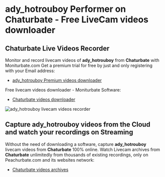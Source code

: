 # ady_hotrouboy Performer on Chaturbate - Free LiveCam videos downloader

## Chaturbate Live Videos Recorder

Monitor and record livecam videos of **ady_hotrouboy** from **Chaturbate** with Moniturbate.com
Get a premium trial for free by just and only registering with your Email address:
* [ady_hotrouboy Premium videos downloader](https://moniturbate.com/request-demo-licence-key.html)

Free livecam videos downloader - Moniturbate Software:
* [Chaturbate videos downloader](https://moniturbate.com/moniturbate-download-software.html)

![ady_hotrouboy livecam videos recorder](https://peachurnet.com/templates/moniturbate-software.png)


## Capture ady_hotrouboy videos from the Cloud and watch your recordings on Streaming

Without the need of downloading a software, capture **ady_hotrouboy** livecam videos from **Chaturbate** 100% online.
Watch Livecam archives from **Chaturbate** unlimitedly from thousands of existing recordings, only on Peachurbate.com and its websites network:
* [Chaturbate videos archives](https://peachurnet.com/)